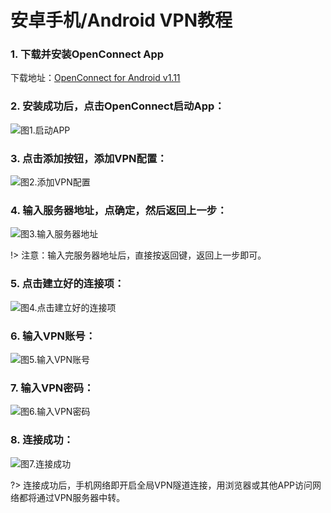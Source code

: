 
# 安卓手机/Android VPN教程

### 1. 下载并安装OpenConnect App

下载地址：[OpenConnect for Android v1.11](http://dl.vip-vpn.cn:8001/app/openconnect.apk)

### 2. 安装成功后，点击OpenConnect启动App：

![图1.启动APP](http://bqvpn.com/img/guide/android/step1.png)

### 3. 点击添加按钮，添加VPN配置：

![图2.添加VPN配置](http://bqvpn.com/img/guide/android/step2.png)

### 4. 输入服务器地址，点确定，然后返回上一步：

![图3.输入服务器地址](http://bqvpn.com/img/guide/android/step3.png)

!> 注意：输入完服务器地址后，直接按返回键，返回上一步即可。

### 5. 点击建立好的连接项：

![图4.点击建立好的连接项](http://bqvpn.com/img/guide/android/step4.png)

### 6. 输入VPN账号：

![图5.输入VPN账号](http://bqvpn.com/img/guide/android/step5.jpg)

### 7. 输入VPN密码：

![图6.输入VPN密码](http://bqvpn.com/img/guide/android/step6.png)

### 8. 连接成功：

![图7.连接成功](http://bqvpn.com/img/guide/android/step7.jpg)

?> 连接成功后，手机网络即开启全局VPN隧道连接，用浏览器或其他APP访问网络都将通过VPN服务器中转。

